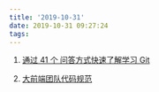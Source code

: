 ```yaml
---
title: '2019-10-31'
date: 2019-10-31 09:27:24
tags:
---
```


1. [通过 41 个 问答方式快速了解学习 Git](https://juejin.im/post/5dba2249f265da4cef190484)

2. [大前端团队代码规范](https://juejin.im/post/5db919816fb9a020333c362f)